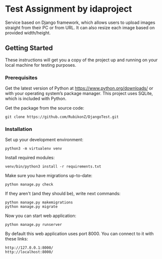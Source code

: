 # Test Assignment by idaproject
Service based on Django framework, which allows users to upload images straight from their PC or from URL. It can also resize each image based on provided width/height.

## Getting Started

These instructions will get you a copy of the project up and running on your local machine for testing purposes.

### Prerequisites

Get the latest version of Python at https://www.python.org/downloads/ or with your operating system’s package manager. This project uses SQLite, which is included with Python.

Get the package from the source code:
```
git clone https://github.com/RubikonZ/DjangoTest.git
```
### Installation
Set up your development environment:
```
python3 -m virtualenv venv
```

Install required modules:
```
venv/bin/python3 install -r requirements.txt
```

Make sure you have migrations up-to-date:
```
python manage.py check
```

If they aren't (and they should be), write next commands:
```
python manage.py makemigrations
python manage.py migrate
```

Now you can start web application:
```
python manage.py runserver
```

By default this web application uses port 8000. You can connect to it with these links:
```
http://127.0.0.1:8000/
http://localhost:8000/
```
